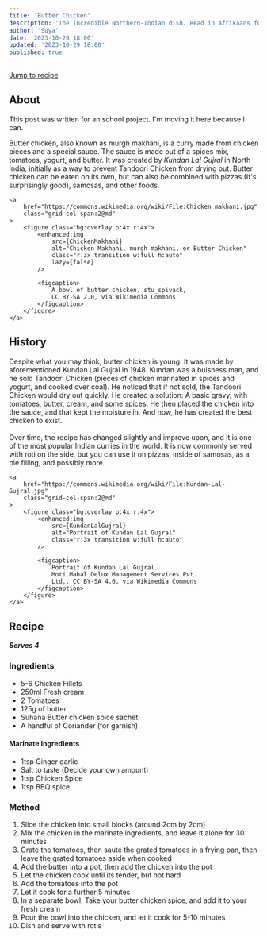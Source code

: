 ```yaml
---
title: 'Butter Chicken'
description: 'The incredible Northern-Indian dish. Read in Afrikaans for the true experience™️'
author: 'Suya'
date: '2023-10-29 18:00'
updated: '2023-10-29 18:00'
published: true
---
```


<script lang="ts">
    import Note from "$lib/components/note.svelte"

    import ChickenMakhani from '$lib/pictures/posts/butter-chicken/Chicken_makhani.jpg?enhanced'
    import KundanLalGujral from '$lib/pictures/posts/butter-chicken/Kundan-Lal-Gujral.jpg?enhanced'
</script>

[Jump to recipe](#recipe)

## About

<Note>
This post was written for an school project.
I'm moving it here because I can.
</Note>

<div class="gap:2 grid-cols:5@md grid-rows:2@<md">
    <p class="grid-col-span:1 grid-col-span:3@md h:min">
        Butter chicken, also known as murgh makhani,
        is a curry made from chicken pieces and a special sauce.
        The sauce is made out of a spices mix, tomatoes, yogurt, and butter.
        It was created by <i>Kundan Lal Gujral</i> in North India,
        initially as a way to prevent Tandoori Chicken from drying out.
        Butter chicken can be eaten on its own, but can also be combined with
        pizzas (It's surprisingly good), samosas, and other foods.
    </p>

    <a
        href="https://commons.wikimedia.org/wiki/File:Chicken_makhani.jpg"
        class="grid-col-span:2@md"
    >
        <figure class="bg:overlay p:4x r:4x">
            <enhanced:img
                src={ChickenMakhani}
                alt="Chicken Makhani, murgh makhani, or Butter Chicken"
                class="r:3x transition w:full h:auto"
                lazy={false}
            />

            <figcaption>
                A bowl of butter chicken. stu_spivack,
                CC BY-SA 2.0, via Wikimedia Commons
            </figcaption>
        </figure>
    </a>

</div>

## History

<div class="gap:2 grid-cols:5@md grid-rows:2@<md">
    <p class="grid-col-span:1 grid-col-span:3@md h:min">
        Despite what you may think, butter chicken is young.
        It was made by aforementioned Kundan Lal Gujral in 1948.
        Kundan was a buisness man, and he sold Tandoori Chicken
        (pieces of chicken marinated in spices and yogurt, and cooked over coal).
        He noticed that if not sold, the Tandoori Chicken would dry out quickly.
        He created a solution:
        A basic gravy, with tomatoes, butter, cream, and some spices.
        He then placed the chicken into the sauce, and that kept the moisture in.
        And now, he has created the best chicken to exist.
        <br>
        <br>
        Over time, the recipe has changed slightly and improve upon,
        and it is one of the most popular Indian curries in the world.
        It is now commonly served with roti on the side,
        but you can use it on pizzas, inside of samosas,
        as a pie filling, and possibly more.
    </p>

    <a
        href="https://commons.wikimedia.org/wiki/File:Kundan-Lal-Gujral.jpg"
        class="grid-col-span:2@md"
    >
        <figure class="bg:overlay p:4x r:4x">
            <enhanced:img
                src={KundanLalGujral}
                alt="Portrait of Kundan Lal Gujral"
                class="r:3x transition w:full h:auto"
            />

            <figcaption>
                Portrait of Kundan Lal Gujral.
                Moti Mahal Delux Management Services Pvt.
                Ltd., CC BY-SA 4.0, via Wikimedia Commons
            </figcaption>
        </figure>
    </a>

</div>

## Recipe

_**Serves 4**_

### Ingredients

- 5-6 Chicken Fillets
- 250ml Fresh cream
- 2 Tomatoes
- 125g of butter
- Suhana Butter chicken spice sachet
- A handful of Coriander (for garnish)

#### Marinate ingredients

- 1tsp Ginger garlic
- Salt to taste (Decide your own amount)
- 1tsp Chicken Spice
- 1tsp BBQ spice

### Method

1. Slice the chicken into small blocks (around 2cm by 2cm)
2. Mix the chicken in the marinate ingredients, and leave it alone for 30 minutes
3. Grate the tomatoes, then saute the grated tomatoes in a frying pan,
   then leave the grated tomatoes aside when cooked
4. Add the butter into a pot, then add the chicken into the pot
5. Let the chicken cook until its tender, but not hard
6. Add the tomatoes into the pot
7. Let it cook for a further 5 minutes
8. In a separate bowl, Take your butter chicken spice, and add it to your fresh cream
9. Pour the bowl into the chicken, and let it cook for 5-10 minutes
10. Dish and serve with rotis
